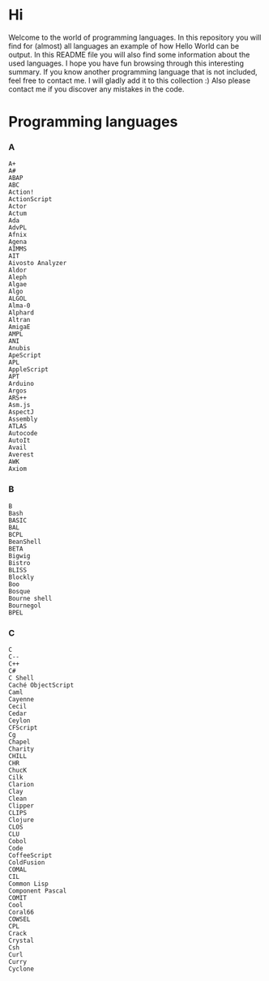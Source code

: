 # Hi 
Welcome to the world of programming languages. In this repository you will find for (almost) all languages an example of how Hello World can be output. In this README file you will also find some information about the used languages. I hope you have fun browsing through this interesting summary.
If you know another programming language that is not included, feel free to contact me. I will gladly add it to this collection :)
Also please contact me if you discover any mistakes in the code.

# Programming languages
### A
    A+
    A#
    ABAP
    ABC
    Action!
    ActionScript
    Actor
    Actum
    Ada
    AdvPL
    Afnix
    Agena
    AIMMS
    AIT
    Aivosto Analyzer
    Aldor
    Aleph
    Algae
    Algo
    ALGOL
    Alma-0
    Alphard
    Altran
    AmigaE
    AMPL
    ANI
    Anubis
    ApeScript
    APL
    AppleScript
    APT
    Arduino
    Argos
    ARS++
    Asm.js
    AspectJ
    Assembly
    ATLAS
    Autocode
    AutoIt
    Avail
    Averest
    AWK
    Axiom

### B

    B
    Bash
    BASIC
    BAL
    BCPL
    BeanShell
    BETA
    Bigwig
    Bistro
    BLISS
    Blockly
    Boo
    Bosque
    Bourne shell
    Bournegol
    BPEL

### C

    C
    C--
    C++
    C#
    C Shell
    Caché ObjectScript
    Caml
    Cayenne
    Cecil
    Cedar
    Ceylon
    CFScript
    Cg
    Chapel
    Charity
    CHILL
    CHR
    ChucK
    Cilk
    Clarion
    Clay
    Clean
    Clipper
    CLIPS
    Clojure
    CLOS
    CLU
    Cobol
    Code
    CoffeeScript
    ColdFusion
    COMAL
    CIL
    Common Lisp
    Component Pascal
    COMIT
    Cool
    Coral66
    COWSEL
    CPL
    Crack
    Crystal
    Csh
    Curl
    Curry
    Cyclone




